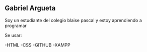 ## Gabriel Argueta

Soy un estudiante del colegio blaise pascal y estoy aprendiendo a programar

Se usar:

-HTML
-CSS
-GITHUB
-XAMPP